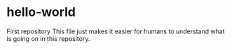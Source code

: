 # hello-world
First repository
This file just makes it easier for humans to understand what is going on in this repository.
